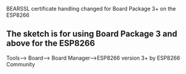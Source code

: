 BEARSSL certificate handling changed for Board Package 3+ on the ESP8266

## The sketch is for using Board Package 3 and above for the ESP8266


Tools--> Board--> Board Manager-->ESP8266 version 3+ by ESP8266 Community
